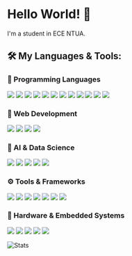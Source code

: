 # Hello World! 👋  
I'm a student in ECE NTUA.

## 🛠 My Languages & Tools:

### 🚀 Programming Languages  
<p align="left">
  <img src="https://img.shields.io/badge/-Python-3776AB?style=flat-square&logo=python&logoColor=white" />
  <img src="https://img.shields.io/badge/-Java-007396?style=flat-square&logo=coffeescript&logoColor=white" />
  <img src="https://img.shields.io/badge/-JavaScript-F7DF1E?style=flat-square&logo=javascript&logoColor=black" />
  <img src="https://img.shields.io/badge/-Prolog-E61F06?style=flat-square&logo=prolog&logoColor=white" />
  <img src="https://img.shields.io/badge/-OCaml-EC6813?style=flat-square&logo=ocaml&logoColor=white" />
  <img src="https://img.shields.io/badge/-SML-BA0051?style=flat-square&logo=reason&logoColor=white" />
  <img src="https://img.shields.io/badge/-C++-00599C?style=flat-square&logo=cplusplus&logoColor=white" />
  <img src="https://img.shields.io/badge/-C-A8B9CC?style=flat-square&logo=c&logoColor=white" />
  <img src="https://img.shields.io/badge/-PHP-777BB4?style=flat-square&logo=php&logoColor=white" />
  <img src="https://img.shields.io/badge/-SQL-4479A1?style=flat-square&logo=postgresql&logoColor=white" />
  <img src="https://img.shields.io/badge/-Dart-0175C2?style=flat-square&logo=dart&logoColor=white" />
  <img src="https://img.shields.io/badge/-Dana-009688?style=flat-square&logo=code&logoColor=white" />
</p>
  
</p>

### 📌 Web Development
<p align="left">
  <img src="https://img.shields.io/badge/-HTML-E34F26?style=flat-square&logo=html5&logoColor=white" />
  <img src="https://img.shields.io/badge/-CSS-1572B6?style=flat-square&logo=css3&logoColor=white" />
  <img src="https://img.shields.io/badge/-Flutter-02569B?style=flat-square&logo=flutter&logoColor=white" />
  <img src="https://img.shields.io/badge/-Flask-000000?style=flat-square&logo=flask&logoColor=white" />
</p>
</p>

### 🔬 AI & Data Science  
<p align="left">
  <img src="https://img.shields.io/badge/-R-276DC3?style=flat-square&logo=r&logoColor=white" />
  <img src="https://img.shields.io/badge/-YOLOv8-00FFFF?style=flat-square&logo=ultralytics&logoColor=black" />
  <img src="https://img.shields.io/badge/-Jupyter-FA0F00?style=flat-square&logo=jupyter&logoColor=white" />
  <img src="https://img.shields.io/badge/-Anaconda-44A833?style=flat-square&logo=anaconda&logoColor=white" />
  <img src="https://img.shields.io/badge/-MATLAB-0076A8?style=flat-square&logo=mathworks&logoColor=white" />
</p>

### ⚙️ Tools & Frameworks
<p align="left">
  <img src="https://img.shields.io/badge/-Clang++/Clang-00599C?style=flat-square&logo=llvm&logoColor=white" />
  <img src="https://img.shields.io/badge/-LLVM-262D3A?style=flat-square&logo=llvm&logoColor=white" />
  <img src="https://img.shields.io/badge/-Flex/Bison-00599C?style=flat-square&logo=gnu&logoColor=white" />
  <img src="https://img.shields.io/badge/-Git-F05032?style=flat-square&logo=git&logoColor=white" />
  <img src="https://img.shields.io/badge/-Bash-4EAA25?style=flat-square&logo=gnu-bash&logoColor=white" />
  <img src="https://img.shields.io/badge/-Shell-FFD500?style=flat-square&logo=powershell&logoColor=black" />
  <img src="https://img.shields.io/badge/-Oracle_VM-F80000?style=flat-square&logo=oracle&logoColor=white" />
</p>

### 🔌 Hardware & Embedded Systems  
<p align="left">
  <img src="https://img.shields.io/badge/-ATmega328PB-008000?style=flat-square&logo=atmel&logoColor=white" />
  <img src="https://img.shields.io/badge/-Intel%208085-0071C5?style=flat-square&logo=intel&logoColor=white" />
  <img src="https://img.shields.io/badge/-MIPS-00599C?style=flat-square&logo=mips&logoColor=white" />
  <img src="https://img.shields.io/badge/-Arduino-00979D?style=flat-square&logo=arduino&logoColor=white" />
  <img src="https://img.shields.io/badge/-Raspberry%20Pi-A22846?style=flat-square&logo=raspberrypi&logoColor=white" />
</p>








![Stats](https://github-readme-stats.vercel.app/api?username=amark-23&show_icons=true&theme=tokyonight)
